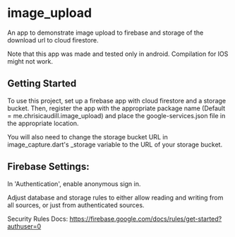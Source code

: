 # image_upload

An app to demonstrate image upload to firebase and storage of the download url to cloud firestore.

Note that this app was made and tested only in android. Compilation for IOS might not work.

## Getting Started

To use this project, set up a firebase app with cloud firestore and a storage bucket. Then, register the app with the appropriate package name (Default = me.chrisicaudill.image_upload) and place the google-services.json file in the appropriate location.

You will also need to change the storage bucket URL in image_capture.dart's _storage variable to the URL of your storage bucket.

## Firebase Settings:

In 'Authentication', enable anonymous sign in.

Adjust database and storage rules to either allow reading and writing from all sources, or just from authenticated sources.

Security Rules Docs: https://firebase.google.com/docs/rules/get-started?authuser=0
